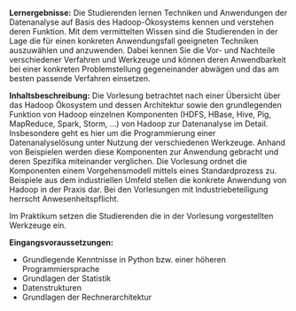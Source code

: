 **Lernergebnisse:**
Die Studierenden lernen Techniken und Anwendungen der Datenanalyse auf Basis des Hadoop-Ökosystems kennen und verstehen deren Funktion. Mit dem vermittelten Wissen sind die Studierenden in der Lage die für einen konkreten Anwendungsfall geeigneten Techniken auszuwählen und anzuwenden. Dabei kennen Sie die Vor- und Nachteile verschiedener Verfahren und Werkzeuge und können deren Anwendbarkeit bei einer konkreten Problemstellung gegeneinander abwägen und das am besten passende Verfahren einsetzen.

**Inhaltsbeschreibung:**
Die Vorlesung betrachtet nach einer Übersicht über das Hadoop Ökosystem und dessen Architektur sowie den grundlegenden Funktion von Hadoop einzelnen Komponenten (HDFS, HBase, Hive, Pig, MapReduce, Spark, Storm, …) von Hadoop zur Datenanalyse im Detail. Insbesondere geht es hier um die Programmierung einer Datenanalyselösung unter Nutzung der verschiedenen Werkzeuge. Anhand von Beispielen werden diese Komponenten zur Anwendung gebracht und deren Spezifika miteinander verglichen.
Die Vorlesung ordnet die Komponenten einem Vorgehensmodell mittels eines Standardprozess zu. Beispiele aus dem industriellen Umfeld stellen die konkrete Anwendung von Hadoop in der Praxis dar. Bei den Vorlesungen mit Industriebeteiligung herrscht Anwesenheitspflicht.

Im Praktikum setzen die Studierenden die in der Vorlesung vorgestellten Werkzeuge ein.

**Eingangsvoraussetzungen:**
* Grundlegende Kenntnisse in Python bzw. einer höheren Programmiersprache
* Grundlagen der Statistik
* Datenstrukturen
* Grundlagen der Rechnerarchitektur